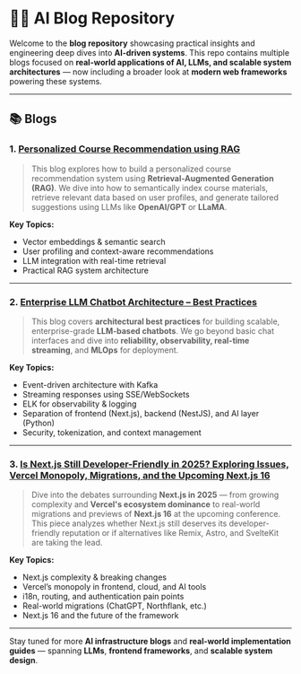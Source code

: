 # 🧠✨ AI Blog Repository

Welcome to the **blog repository** showcasing practical insights and engineering deep dives into **AI-driven systems**.
This repo contains multiple blogs focused on **real-world applications of AI, LLMs, and scalable system architectures** — now including a broader look at **modern web frameworks** powering these systems.

---

## 📚 Blogs

### 1. [Personalized Course Recommendation using RAG](./personalized-course-recommendation-rag/README.md)

> This blog explores how to build a personalized course recommendation system using **Retrieval-Augmented Generation (RAG)**.
> We dive into how to semantically index course materials, retrieve relevant data based on user profiles, and generate tailored suggestions using LLMs like **OpenAI/GPT** or **LLaMA**.

**Key Topics:**

* Vector embeddings & semantic search
* User profiling and context-aware recommendations
* LLM integration with real-time retrieval
* Practical RAG system architecture

---

### 2. [Enterprise LLM Chatbot Architecture – Best Practices](./enterprise-llm-chatbot-architecture-best-practices/README.md)

> This blog covers **architectural best practices** for building scalable, enterprise-grade **LLM-based chatbots**.
> We go beyond basic chat interfaces and dive into **reliability, observability, real-time streaming**, and **MLOps** for deployment.

**Key Topics:**

* Event-driven architecture with Kafka
* Streaming responses using SSE/WebSockets
* ELK for observability & logging
* Separation of frontend (Next.js), backend (NestJS), and AI layer (Python)
* Security, tokenization, and context management

---

### 3. [Is Next.js Still Developer-Friendly in 2025? Exploring Issues, Vercel Monopoly, Migrations, and the Upcoming Next.js 16](./is-nextjs-still-developer-friendly-in-2025/README.md)

> Dive into the debates surrounding **Next.js in 2025** — from growing complexity and **Vercel's ecosystem dominance** to real-world migrations and previews of **Next.js 16** at the upcoming conference.
> This piece analyzes whether Next.js still deserves its developer-friendly reputation or if alternatives like Remix, Astro, and SvelteKit are taking the lead.

**Key Topics:**

* Next.js complexity & breaking changes
* Vercel’s monopoly in frontend, cloud, and AI tools
* i18n, routing, and authentication pain points
* Real-world migrations (ChatGPT, Northflank, etc.)
* Next.js 16 and the future of the framework

---

Stay tuned for more **AI infrastructure blogs** and **real-world implementation guides** — spanning **LLMs**, **frontend frameworks**, and **scalable system design**.